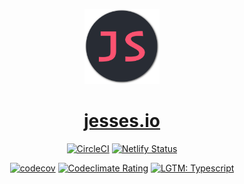 <p align="center">
  <a href="https://jesses.io">
    <img alt="jesses.io" src="./src/components/Icons/logo_dark.svg" width="120" />
  </a>
</p>
<h1 align=center>
  <a href="https://jesses.io">
    jesses.io
  </a>
</h1>

<div align="center">

[![CircleCI][circleci-badge]][circleci-url]
[![Netlify Status][netlify]][netlify 2]

[![codecov][codecov-badge]][codecov-url]
[![Codeclimate Rating][codeclimate]][codeclimate 2]
[![LGTM: Typescript][lgtm]][lgtm 2]

</div>

[circleci-badge]:
  https://circleci.com/gh/jessestuart/jesses.io.svg?style=shield&circle-token=95a9c23b2b0ed15a71639a318c98eea3b09a03b7
[circleci-url]: https://circleci.com/gh/jessestuart/jessestuart.com
[codacy 2]:
  https://www.codacy.com/app/jdstuart/jesses.io?utm_source=github.com&utm_medium=referral&utm_content=jessestuart/jesses.io&utm_campaign=Badge_Grade
[codacy]:
  https://api.codacy.com/project/badge/Grade/bbe5df00e1bb479aa35619bea5dda582
[codeclimate 2]:
  https://codeclimate.com/github/jessestuart/jesses.io/maintainability
[codeclimate]:
  https://api.codeclimate.com/v1/badges/4488634e45e84d3cbdbe/maintainability
[codecov-badge]:
  https://codecov.io/gh/jessestuart/jesses.io/branch/master/graph/badge.svg
[codecov-url]: https://codecov.io/gh/jessestuart/jesses.io
[codefresh-badge]:
  https://g.codefresh.io/api/badges/build?repoOwner=jessestuart&repoName=js-gatsby-tachyons&branch=master&pipelineName=js-gatsby-tachyons&accountName=jesse&key=eyJhbGciOiJIUzI1NiJ9.NWExNzRiZmE2M2NmM2UwMDAxOGRmZjdh.uSVHuuCHfQtayHNWawvO9loC4PEirkl458tnBt2yOVU&type=cf-1
[codefresh-url]:
  https://g.codefresh.io/repositories/jessestuart/js-gatsby-tachyons/builds?filter=trigger:build;branch:master;service:5a3c264a24611f0001c367d3~js-gatsby-tachyons
[droneio-badge]:
  http://ci.jesses.io/api/badges/jessestuart/jessestuart.com/status.svg
[droneio-url]: http://ci.jesses.io/jessestuart/jessestuart.com
[greenkeeper-badge]:
  https://badges.greenkeeper.io/jessestuart/jessestuart.com.svg?token=ec6300d31268bad8045d786b62351f72d188fc9ed09cb2df7206448ae9da07c3&ts=1517389593689
[greenkeeper-url]: https://greenkeeper.io/
[lgtm]:
  https://img.shields.io/lgtm/grade/javascript/g/jessestuart/jesses.io.svg?logo=lgtm&logoWidth=18
[lgtm 2]: https://lgtm.com/projects/g/jessestuart/jesses.io/context:javascript
[lgtm alerts]:
  https://img.shields.io/lgtm/alerts/g/jessestuart/jesses.io.svg?logo=lgtm&logoWidth=18
[netlify 2]: https://app.netlify.com/sites/jessestuart/deploys
[netlify]:
  https://api.netlify.com/api/v1/badges/7ef4ccf6-bf97-4780-8c2b-014fa44d879c/deploy-status
[quay-badge]: https://quay.io/repository/jessestuart/jessestuart.com/status
[quay-url]: https://quay.io/repository/jessestuart/jessestuart.com
[semaphoreci-badge]:
  https://semaphoreci.com/api/v1/projects/2c39a37c-7b37-462a-be9d-a9cf3fdb54a0/1696206/badge.svg
[semaphoreci-url]: https://semaphoreci.com/jessestuart-95/js-gatsby-tachyons
